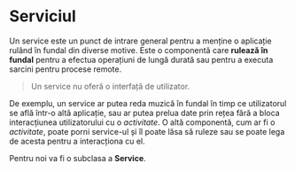 # Serviciul

Un service este un punct de intrare general pentru a menține o aplicație rulând
în fundal din diverse motive. Este o componentă care **rulează în fundal** pentru a
efectua operațiuni de lungă durată sau pentru a executa sarcini pentru procese
remote. 

> Un service nu oferă o interfață de utilizator. 

De exemplu, un service ar putea reda muzică în fundal în timp ce utilizatorul
se află într-o altă aplicație, sau ar putea prelua date prin rețea fără a bloca
interacțiunea utilizatorului cu o *activitate*. O altă componentă, cum ar fi o
*activitate*, poate porni service-ul și îl poate lăsa să ruleze sau se poate lega
de acesta pentru a interacționa cu el.

Pentru noi va fi o subclasa a **Service**.
